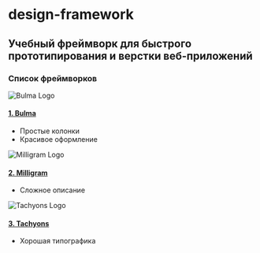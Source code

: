 # design-framework
## Учебный фреймворк для быстрого прототипирования и верстки веб-приложений
### Список фреймворков


![Bulma Logo](http://bulma.io/images/bulma-logo.png)
#### [1. Bulma](http://bulma.io/)
- Простые колонки
- Красивое оформление


![Milligram Logo](https://camo.githubusercontent.com/d922408dd39d222a2b51a4690f5d5f2f55c719b6/68747470733a2f2f6d696c6c696772616d2e6769746875622e696f2f696d616765732f7468756d626e61696c2e706e67)
#### [2. Milligram](http://milligram.io/)
- Сложное описание


![Tachyons Logo](https://cdn-images-1.medium.com/max/1600/1*Pyq6CYR4CMaRV0WO4MaA0w.png)
#### [3. Tachyons](http://tachyons.io/)
- Хорошая типографика
